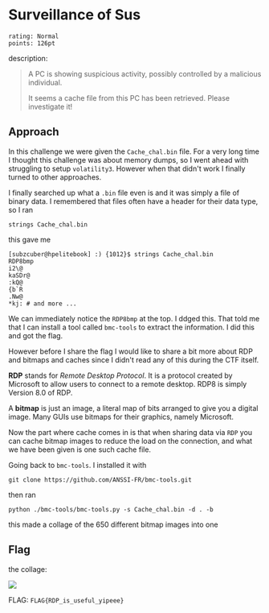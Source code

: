 # Surveillance of Sus

```
rating: Normal
points: 126pt
```

description:

> A PC is showing suspicious activity, possibly controlled by a malicious individual.
>
> It seems a cache file from this PC has been retrieved. Please investigate it!

## Approach

In this challenge we were given the `Cache_chal.bin` file. For a very long time I thought this challenge
was about memory dumps, so I went ahead with struggling to setup `volatility3`. However when that didn't
work I finally turned to other approaches.

I finally searched up what a `.bin` file even is and it was simply a file of binary data. I remembered
that files often have a header for their data type, so I ran

```
strings Cache_chal.bin
```

this gave me

```
[subzcuber@hpelitebook] :) {1012}$ strings Cache_chal.bin
RDP8bmp
i2\@
kaSDr@
:kQ@
{b`R
.Nw@
*kj: # and more ...
```

We can immediately notice the `RDP8bmp` at the top. I ddged this. That told me that I can install a tool
called `bmc-tools` to extract the information. I did this and got the flag.

However before I share the flag I would like to share a bit more about RDP and bitmaps and caches since
I didn't read any of this during the CTF itself.

**RDP** stands for *Remote Desktop Protocol*. It is a protocol created by Microsoft to allow users to
connect to a remote desktop. RDP8 is simply Version 8.0 of RDP.

A **bitmap** is just an image, a literal map of bits arranged to give you a digital image. Many GUIs
use bitmaps for their graphics, namely Microsoft.

Now the part where cache comes in is that when sharing data via `RDP` you can cache bitmap images to
reduce the load on the connection, and what we have been given is one such cache file.

Going back to `bmc-tools`. I installed it with

```
git clone https://github.com/ANSSI-FR/bmc-tools.git
```

then ran

```
python ./bmc-tools/bmc-tools.py -s Cache_chal.bin -d . -b
```

this made a collage of the 650 different bitmap images into one

## Flag

the collage:

![](./Cache_chal.bin_collage.bmp)

FLAG: `FLAG{RDP_is_useful_yipeee}`
